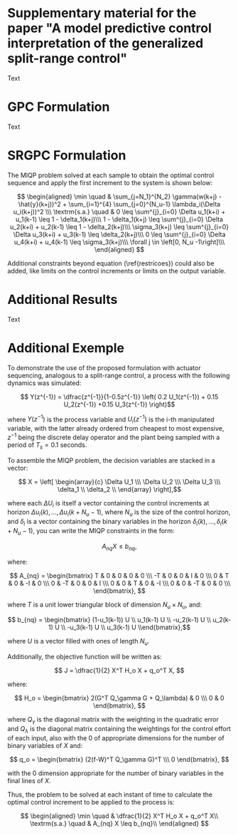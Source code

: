 # Supplementary material for the paper "A model predictive control interpretation of the generalized split-range control"

Text

# GPC Formulation

Text

# SRGPC Formulation

The MIQP problem solved at each sample to obtain the optimal control sequence and apply the first increment to the system is shown below:

$$
\begin{aligned}
\min \quad & \sum_{j=N_1}^{N_2} \gamma(w(k+j) - \hat{y}(k+j))^2 +  \sum_{i=1}^{4}  \sum_{j=0}^{N_u-1}  \lambda_i(\Delta u_i(k+j))^2 \\\
\textrm{s.a.} \quad & 0 \leq \sum^{j}_{i=0} \Delta u_1(k+i) + u_1(k-1) \leq 1 - \delta_1(k+j)\\\
1 - \delta_1(k+j) \leq \sum^{j}_{i=0} \Delta u_2(k+i) + u_2(k-1) \leq 1 - \delta_2(k+j)\\\
\sigma_3(k+j) \leq \sum^{j}_{i=0} \Delta u_3(k+i) + u_3(k-1) \leq \delta_2(k+j)\\\
0 \leq \sum^{j}_{i=0} \Delta u_4(k+i) + u_4(k-1) \leq \sigma_3(k+j)\\\
\forall j \in \left[0, N_u -1\right]\\\
\end{aligned}
$$

 Additional constraints beyond equation (\ref{restricoes}) could also be added, like limits on the control increments or limits on the output variable.


# Additional Results

Text

# Additional Exemple

To demonstrate the use of the proposed formulation with actuator sequencing, analogous to a split-range control, a process with the following dynamics was simulated:

$$    Y(z^{-1}) = \dfrac{z^{-1}}{1-0.5z^{-1}} \left( 0.2 U_1(z^{-1}) + 0.15 U_2(z^{-1}) +0.15 U_3(z^{-1}) \right)$$

where $Y(z^{-1})$ is the process variable and $U_i(z^{-1})$ is the i-th manipulated variable, with the latter already ordered from cheapest to most expensive, $z^{-1}$ being the discrete delay operator and the plant being sampled with a period of $T_s = 0.1$ seconds.

To assemble the MIQP problem, the decision variables are stacked in a vector:

$$ X = \left[
\begin{array}{c}
\Delta U_1 \\\
\Delta U_2 \\\
\Delta U_3 \\\
\delta_1 \\
\delta_2 \\
\end{array}
\right],$$

where each $\Delta U_i$ is itself a vector containing the control increments at horizon $\Delta u_i(k), ... , \Delta u_i (k+N_u-1)$, where $N_u$ is the size of the control horizon, and $\delta_i$ is a vector containing the binary variables in the horizon $\delta_i(k), ..., \delta_i (k+N_u-1)$, you can write the MIQP constraints in the form:


   $$ A_{nq} X \leq b_{nq},$$

where: 

$$
    A_{nq} = \begin{bmatrix}
T & 0 & 0 & 0 & 0 \\\
-T & 0 & 0 & I & 0 \\\
0 & T & 0 & -I & 0 \\\
0 & -T & 0 & 0 & I \\\
0 & 0 & T & 0 & -I \\\
0 & 0 & -T & 0 & 0 \\\
\end{bmatrix}, 
$$

where $T$ is a unit lower triangular block of dimension $N_u \times N_u$, and: 

$$ b_{nq} = \begin{bmatrix} (1-u_1(k-1)) U \\ u_1(k-1) U \\ -u_2(k-1) U \\ u_2(k-1) U \\ -u_3(k-1) U \\ u_3(k-1) U \\end{bmatrix},$$

where $U$ is a vector filled with ones of length $N_u$.

Additionally, the objective function will be written as:

$$
    J = \dfrac{1}{2} X^T H_o X + q_o^T X,
$$

where:

$$
   H_o = \begin{bmatrix}
2(G^T Q_\gamma G + Q_\lambda) & 0 \\\
0 & 0
\end{bmatrix}, 
$$

where $Q_\gamma$ is the diagonal matrix with the weighting in the quadratic error and $Q_\lambda$ is the diagonal matrix containing the weightings for the control effort of each input, also with the $0$ of appropriate dimensions for the number of binary variables of $X$ and:

$$
   q_o = \begin{bmatrix}
(2(f-W)^T Q_\gamma G)^T \\\ 0
\end{bmatrix}, 
$$

with the $0$ dimension appropriate for the number of binary variables in the final lines of $X$.

Thus, the problem to be solved at each instant of time to calculate the optimal control increment to be applied to the process is:

$$
\begin{aligned}
\min \quad & \dfrac{1}{2} X^T H_o X + q_o^T X\\
\textrm{s.a.} \quad & A_{nq} X \leq b_{nq}\\
\end{aligned}
$$



